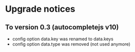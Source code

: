 # Upgrade notices

## To version 0.3 (autocompletejs v10)
- config option data.key was renamed to data.keys
- config option data.type was removed (not used anymore)